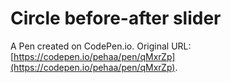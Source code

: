 # Circle before-after slider

A Pen created on CodePen.io. Original URL: [https://codepen.io/pehaa/pen/qMxrZp](https://codepen.io/pehaa/pen/qMxrZp).

